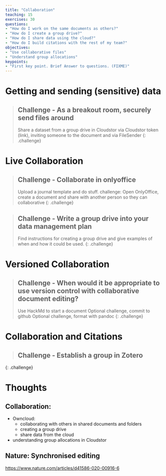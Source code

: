 ```yaml
---
title: "Collaboration"
teaching: 15
exercises: 30
questions:
- "How do I work on the same documents as others?"
- "How do I create a group drive?"
- "How do I share data using the cloud?"
- "How do I build citations with the rest of my team?"
objectives:
- "Use collaborative files"
- "Understand group allocations"
keypoints:
- "First key point. Brief Answer to questions. (FIXME)"
---
```


# Getting and sending (sensitive) data

> ## Challenge - As a breakout room, securely send files around
>
> Share a dataset from a group drive in Cloudstor via Cloudstor token (link), inviting someone to the document and via FileSender
{: .challenge}

# Live Collaboration

> ## Challenge - Collaborate in onlyoffice
> Upload a journal template and do stuff.
> challenge: Open OnlyOffice, create a document and share with another person so they can collaborative
{: .challenge}


> ## Challenge - Write a group drive into your data management plan
> Find instructions for creating a group drive and give examples of when and how it could be used.
{: .challenge}

# Versioned Collaboration

> ## Challenge - When would it be appropriate to use version control with collaborative document editing?
> Use HackMd to start a document
> Optional challenge, commit to github
> Optional challenge, format with pandoc
{: .challenge}

# Collaboration and Citations

> ## Challenge - Establish a group in Zotero
> 
{: .challenge}

# Thoughts

## Collaboration:
* Owncloud:
    * collaborating with others in shared documents and folders
    * creating a group drive
    * share data from the cloud
* understanding group allocations in Cloudstor




## Nature: Synchronised editing

https://www.nature.com/articles/d41586-020-00916-6